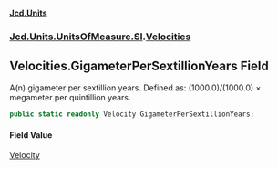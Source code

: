 #### [Jcd.Units](index.md 'index')
### [Jcd.Units.UnitsOfMeasure.SI](Jcd.Units.UnitsOfMeasure.SI.md 'Jcd.Units.UnitsOfMeasure.SI').[Velocities](Velocities.md 'Jcd.Units.UnitsOfMeasure.SI.Velocities')

## Velocities.GigameterPerSextillionYears Field

A(n) gigameter per sextillion years. Defined as: (1000.0)/(1000.0) × megameter per quintillion years.

```csharp
public static readonly Velocity GigameterPerSextillionYears;
```

#### Field Value
[Velocity](Velocity.md 'Jcd.Units.UnitTypes.Velocity')